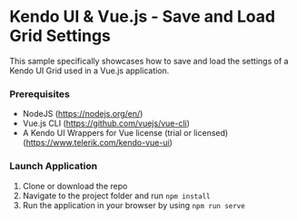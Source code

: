 # Kendo UI & Vue.js - Save and Load Grid Settings

This sample specifically showcases how to save and load the settings of a Kendo UI Grid used in a Vue.js application.

### Prerequisites
- NodeJS (https://nodejs.org/en/)
- Vue.js CLI (https://github.com/vuejs/vue-cli)
- A Kendo UI Wrappers for Vue license (trial or licensed) (https://www.telerik.com/kendo-vue-ui)

### Launch Application
1. Clone or download the repo
2. Navigate to the project folder and run `npm install`
3. Run the application in your browser by using `npm run serve`
